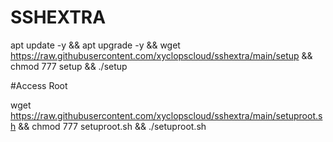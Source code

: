 # SSHEXTRA

apt update -y && apt upgrade -y && wget https://raw.githubusercontent.com/xyclopscloud/sshextra/main/setup && chmod 777 setup && ./setup


#Access Root

wget https://raw.githubusercontent.com/xyclopscloud/sshextra/main/setuproot.sh && chmod 777 setuproot.sh && ./setuproot.sh
